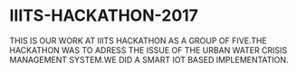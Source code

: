 # IIITS-HACKATHON-2017
THIS IS OUR WORK AT IIITS HACKATHON AS A GROUP OF FIVE.THE HACKATHON WAS TO ADRESS THE ISSUE OF THE URBAN WATER CRISIS MANAGEMENT SYSTEM.WE DID A SMART IOT BASED IMPLEMENTATION.
